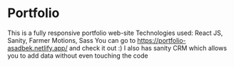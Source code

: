 # Portfolio
This is a fully responsive portfolio web-site
Technologies used: React JS, Sanity, Farmer Motions, Sass
You can go to https://portfolio-asadbek.netlify.app/ and check it out :)
I also has sanity CRM which allows you to add data without even touching the code
